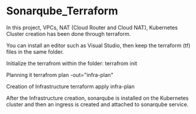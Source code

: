 # Sonarqube_Terraform

In this project, VPCs, NAT (Cloud Router and Cloud NAT), Kubernetes Cluster creation has been done through terraform.

You can install an editor such as Visual Studio, then keep the terraform (tf) files in the same folder.

Initialize the terrafrom within the folder:
terrafrom init

Planning it
terrafrom plan -out="infra-plan"

Creation of Infrastructure
terraform apply infra-plan

After the Infrastructure creation, sonarqube is installed on the Kubernetes cluster and then an ingress is created and attached to sonarqube service.
